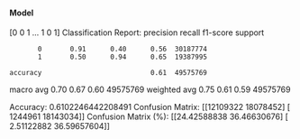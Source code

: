#### Model
[0 0 1 ... 1 0 1]
Classification Report:
              precision    recall  f1-score   support

           0       0.91      0.40      0.56  30187774
           1       0.50      0.94      0.65  19387995

    accuracy                           0.61  49575769
   macro avg       0.70      0.67      0.60  49575769
weighted avg       0.75      0.61      0.59  49575769

Accuracy: 0.6102246442208491
Confusion Matrix:
[[12109322 18078452]
 [ 1244961 18143034]]
Confusion Matrix (%):
[[24.42588838 36.46630676]
 [ 2.51122882 36.59657604]]
